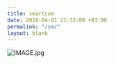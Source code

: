 ```yaml
---
title: smartcom
date: 2018-04-01 21:32:00 +03:00
permalink: "/sm/"
layout: blank
---
```


![IMAGE.jpg](/uploads/IMAGE.jpg)

<a href="http://www.smartcom.tech"></a>